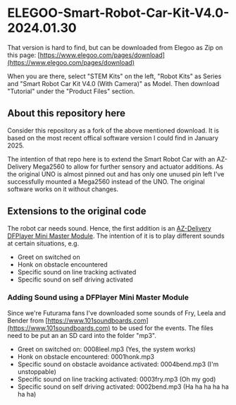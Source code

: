 # ELEGOO-Smart-Robot-Car-Kit-V4.0-2024.01.30

That version is hard to find, but can be downloaded from Elegoo as Zip on this page:
[https://www.elegoo.com/pages/download](https://www.elegoo.com/pages/download)

When you are there, select "STEM Kits" on the left, "Robot Kits" as Series and "Smart Robot Car Kit V4.0 (With Camera)" as Model. Then download "Tutorial" under the "Product Files" section.

## About this repository here
Consider this repository as a fork of the above mentioned download. It is based on the most recent offical software version I could find in January 2025.

The intention of that repo here is to extend the Smart Robot Car with an AZ-Delivery Mega2560 to allow for further sensory and actuator additions. As the original UNO is almost pinned out and has only one unused pin left I've successfully mounted a Mega2560 instead of the UNO. The original software works on it without changes.

## Extensions to the original code
The robot car needs sound. Hence, the first addition is an [AZ-Delivery DFPlayer Mini Master Module](https://www.az-delivery.de/products/mp3-player-modul). The intention of it is to play different sounds at certain situations, e.g.
- Greet on switched on
- Honk on obstacle encountered
- Specific sound on line tracking activated
- Specific sound on self driving activated

### Adding Sound using a DFPlayer Mini Master Module
Since we're Futurama fans I've downloaded some sounds of Fry, Leela and Bender from [https://www.101soundboards.com](https://www.101soundboards.com) to be used for the events. The files need to be put an an SD card into the folder "mp3".
- Greet on switched on: 0008leel.mp3 (Yes, the system works)
- Honk on obstacle encountered: 0001honk.mp3
- Specific sound on obstacle avoidance activated: 0004bend.mp3 (I'm unstoppable)
- Specific sound on line tracking activated: 0003fry.mp3 (Oh my god)
- Specific sound on self driving activated: 0002bend.mp3 (Ha ha ha ha ha ha ha)

